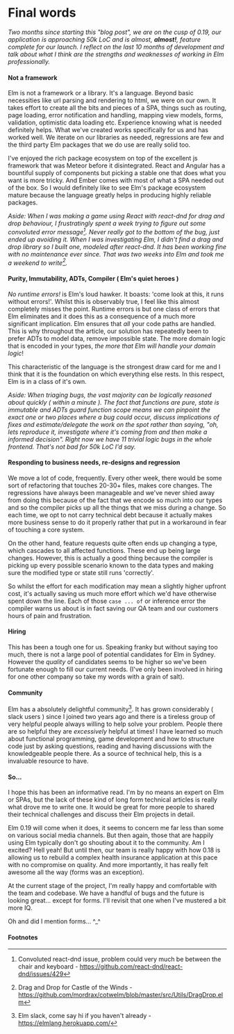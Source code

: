# Final words

_Two months since starting this "blog post", we are on the cusp of 0.19, our application is approaching 50k LoC and is almost, __almost!__, feature complete for our launch. I reflect on the last 10 months of development and talk about what I think are the strengths and weaknesses of working in Elm professionally._


#### Not a framework

Elm is not a framework or a library. It's a language. Beyond basic necessities like url parsing and rendering to html, we were on our own. It takes effort to create all the bits and pieces of a SPA, things such as routing, page loading, error notification and handling, mapping view models, forms, validation, optimistic data loading etc. Experience knowing what is needed definitely helps. What we've created works specifically for us and has worked well. We iterate on our libraries as needed, regressions are few and the third party Elm packages that we do use are really solid too.

I've enjoyed the rich package ecosystem on top of the excellent js framework that was Meteor before it disintegrated. React and Angular has a bountiful supply of components but picking a stable one that does what you want is more tricky. And Ember comes with most of what a SPA needed out of the box. So I would definitely like to see Elm's package ecosystem mature because the language greatly helps in producing highly reliable packages.

_Aside: When I was making a game using React with react-dnd for drag and drop behaviour, I frustratingly spent a week trying to figure out some convoluted error message[^1]. Never really got to the bottom of the bug, just ended up avoiding it. When I was investigating Elm, I didn't find a drag and drop library so I built one, modeled after react-dnd. It has been working fine with no maintenance ever since. That was two weeks into Elm and took me a weekend to write[^2]._


#### Purity, Immutability, ADTs, Compiler ( Elm's quiet heroes )

_No runtime errors!_ is Elm's loud hawker. It boasts: 'come look at this, it runs without errors!'. Whilst this is observably true, I feel like this almost completely misses the point. Runtime errors is but one class of errors that Elm eliminates and it does this as a consequence of a much more significant implication. Elm ensures that _all_ your code paths are handled. This is why throughout the article, our solution has repeatedly been to prefer ADTs to model data, remove impossible state. The more domain logic that is encoded in your types, _the more that Elm will handle your domain logic_!

This characteristic of the language is the strongest draw card for me and I think that it is the foundation on which everything else rests. In this respect, Elm is in a class of it's own.

_Aside: When triaging bugs, the vast majority can be logically reasoned about quickly ( within a minute ). The fact that functions are pure, state is immutable and ADTs guard function scope means we can pinpoint the exact one or two places where a bug could occur, discuss implications of fixes and estimate/delegate the work on the spot rather than saying, "oh, lets reproduce it, investigate where it's coming from and _then_ make a informed decision". Right now we have 11 trivial logic bugs in the whole frontend. That's not bad for 50k LoC I'd say._

#### Responding to business needs, re-designs and regression

We move a lot of code, frequently. Every other week, there would be some sort of refactoring that touches 20-30+ files, makes core changes. The regressions have always been manageable and we've never shied away from doing this because of the fact that we encode so much into our types and so the compiler picks up all the things that we miss during a change. So each time, we opt to not carry technical debt because it actually makes more business sense to do it properly rather that put in a workaround in fear of touching a core system.

On the other hand, feature requests quite often ends up changing a type, which cascades to all affected functions. These end up being large changes. However, this is actually a good thing because the compiler is picking up every possible scenario known to the data types and making sure the modified type or state still runs 'correctly'.

So whilst the effort for each modification may mean a slightly higher upfront cost, it's actually saving us much more effort which we'd have otherwise spent down the line. Each of those `case ... of` or inference error the compiler warns us about is in fact saving our QA team and our customers hours of pain and frustration.

#### Hiring

This has been a tough one for us. Speaking franky but without saying too much, there is not a large pool of potential candidates for Elm in Sydney. However the _quality_ of candidates seems to be higher so we've been fortunate enough to fill our current needs. (I've only been involved in hiring for one other company so take my words with a grain of salt).


#### Community

Elm has a absolutely delightful community[^3]. It has grown considerably ( slack users ) since I joined two years ago and there is a tireless group of very helpful people always willing to help solve your problem. People there are so helpful they are _excessively_ helpful at times! I have learned so much about functional programming, game development and how to structure code just by asking questions, reading and having discussions with the knowledgeable people there. As a source of technical help, this is a invaluable resource to have.


#### So...

I hope this has been an informative read. I'm by no means an expert on Elm or SPAs, but the lack of these kind of long form technical articles is really what drove me to write one. It would be great for more people to shared their technical challenges and discuss their Elm projects in detail.

Elm 0.19 will come when it does, it seems to concern me far less than some on various social media channels.
But then again, those that are happily using Elm typically don't go shouting about it to the community.
Am I excited? Hell yeah! But until then, our team is really happy with how 0.18 is allowing us to rebuild a complex health insurance application at this pace with no compromise on quality.
And more importantly, it has really felt awesome all the way (forms was an exception).

At the current stage of the project, I'm really happy and comfortable with the team and codebase. We have a handful of bugs and the future is looking great... except for forms. I'll revisit that one when I've mustered a bit more IQ.

Oh and did I mention forms... ^_^

#### Footnotes


[^1]: Convoluted react-dnd issue, problem could very much be between the chair and keyboard - https://github.com/react-dnd/react-dnd/issues/429
[^2]: Drag and Drop for Castle of the Winds - https://github.com/mordrax/cotwelm/blob/master/src/Utils/DragDrop.elm
[^3]: Elm slack, come say hi if you haven't already - https://elmlang.herokuapp.com/